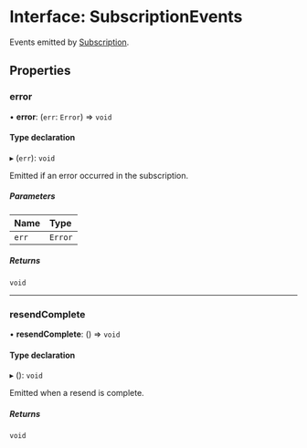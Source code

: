 # Interface: SubscriptionEvents

Events emitted by [Subscription](../classes/Subscription.md).

## Properties

### error

• **error**: (`err`: `Error`) => `void`

#### Type declaration

▸ (`err`): `void`

Emitted if an error occurred in the subscription.

##### Parameters

| Name | Type |
| :------ | :------ |
| `err` | `Error` |

##### Returns

`void`

___

### resendComplete

• **resendComplete**: () => `void`

#### Type declaration

▸ (): `void`

Emitted when a resend is complete.

##### Returns

`void`
